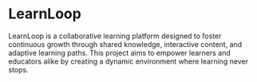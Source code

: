 # LearnLoop
LearnLoop is a collaborative learning platform designed to foster continuous growth through shared knowledge, interactive content, and adaptive learning paths. This project aims to empower learners and educators alike by creating a dynamic environment where learning never stops.
